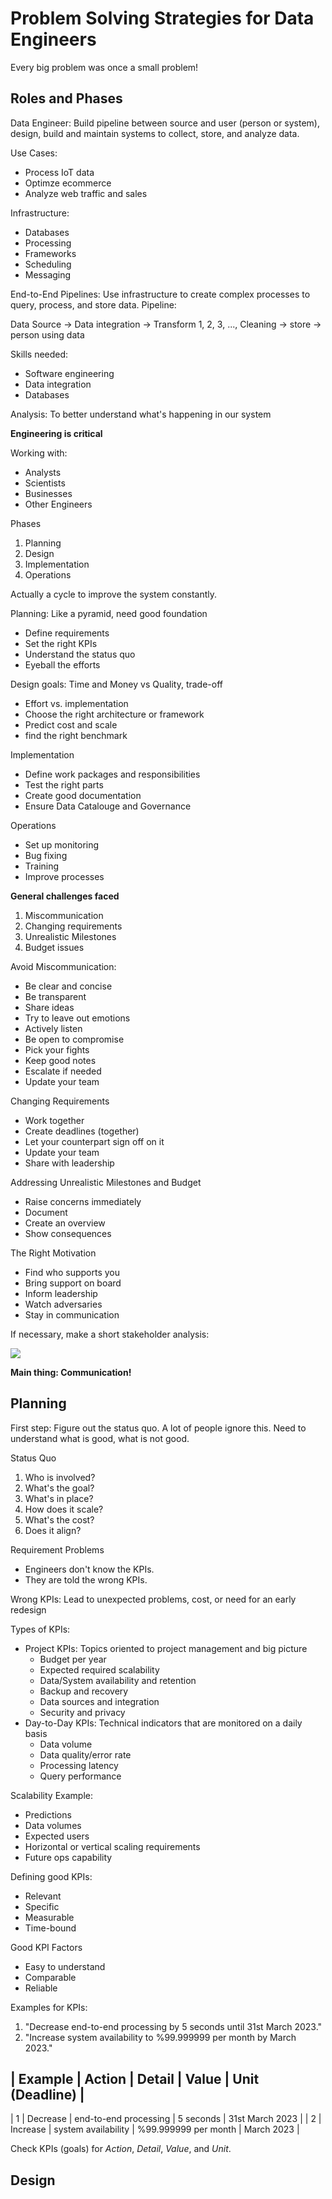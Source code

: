 # Problem Solving Strategies for Data Engineers

Every big problem was once a small problem!

## Roles and Phases

Data Engineer:
Build pipeline between source and user (person or system), design, build and maintain systems to collect, store, and analyze data.

Use Cases:
- Process IoT data
- Optimze ecommerce
- Analyze web traffic and sales

Infrastructure:
- Databases
- Processing
- Frameworks
- Scheduling
- Messaging

End-to-End Pipelines: Use infrastructure to create complex processes to query, process, and store data.
Pipeline: 

Data Source &rarr; Data integration &rarr; Transform 1, 2, 3, ..., Cleaning &rarr; store &rarr; person using data

Skills needed:
- Software engineering
- Data integration
- Databases

Analysis: To better understand what's happening in our system

**Engineering is critical**

Working with:
- Analysts
- Scientists
- Businesses
- Other Engineers


Phases
1. Planning
2. Design
3. Implementation
4. Operations

Actually a cycle to improve the system constantly.

Planning: Like a pyramid, need good foundation
- Define requirements
- Set the right KPIs
- Understand the status quo
- Eyeball the efforts

Design goals: Time and Money vs Quality, trade-off
- Effort vs. implementation
- Choose the right architecture or framework
- Predict cost and scale
- find the right benchmark

Implementation
- Define work packages and responsibilities
- Test the right parts
- Create good documentation
- Ensure Data Catalouge and Governance

Operations
- Set up monitoring
- Bug fixing
- Training
- Improve processes

**General challenges faced**
1. Miscommunication
2. Changing requirements
3. Unrealistic Milestones
4. Budget issues

Avoid Miscommunication:
- Be clear and concise
- Be transparent
- Share ideas
- Try to leave out emotions
- Actively listen
- Be open to compromise
- Pick your fights
- Keep good notes
- Escalate if needed
- Update your team

Changing Requirements
- Work together
- Create deadlines (together)
- Let your counterpart sign off on it
- Update your team
- Share with leadership

Addressing Unrealistic Milestones and Budget
- Raise concerns immediately
- Document
- Create an overview
- Show consequences

The Right Motivation
- Find who supports you
- Bring support on board
- Inform leadership
- Watch adversaries
- Stay in communication 

If necessary, make a short stakeholder analysis:

![](./imgs/StakeholderAnalysis.png)

**Main thing: Communication!**

## Planning

First step: Figure out the status quo. A lot of people ignore this. Need to understand what is good, what is not good.

Status Quo
1. Who is involved?
2. What's the goal?
3. What's in place?
4. How does it scale?
5. What's the cost?
6. Does it align?

Requirement Problems
- Engineers don't know the KPIs.
- They are told the wrong KPIs.

Wrong KPIs: Lead to unexpected problems, cost, or need for an early redesign

Types of KPIs:
- Project KPIs: Topics oriented to project management and big picture
	- Budget per year
	- Expected required scalability 
	- Data/System availability and retention
	- Backup and recovery
	- Data sources and integration
	- Security and privacy
- Day-to-Day KPIs: Technical indicators that are monitored on a daily basis 
	- Data volume
	- Data quality/error rate
	- Processing latency
	- Query performance 

Scalability Example:
- Predictions
- Data volumes
- Expected users
- Horizontal or vertical scaling requirements 
- Future ops capability

Defining good KPIs:
- Relevant
- Specific
- Measurable
- Time-bound

Good KPI Factors
- Easy to understand
- Comparable
- Reliable

Examples for KPIs: 
1. "Decrease end-to-end processing by 5 seconds until 31st March 2023."
2. "Increase system availability to %99.999999 per month by March 2023."

| Example | Action | Detail | Value | Unit (Deadline) |
-------------------
| 1 | Decrease | end-to-end processing | 5 seconds | 31st March 2023 |
| 2 | Increase | system availability | %99.999999 per month | March 2023 |

Check KPIs (goals) for *Action*, *Detail*, *Value*, and *Unit*.

## Design


